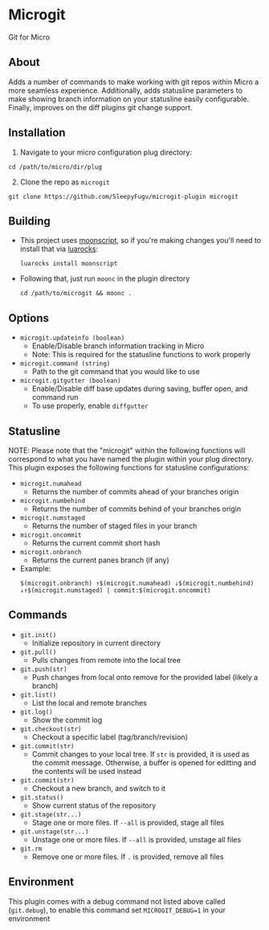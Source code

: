 # Microgit
Git for Micro

## About
Adds a number of commands to make working with git repos within Micro a more seamless experience. Additionally, adds statusline parameters to make showing branch information on your statusline easily configurable. Finally, improves on the diff plugins git change support.

## Installation
1. Navigate to your micro configuration plug directory:
  ```
  cd /path/to/micro/dir/plug
  ```
2. Clone the repo as `microgit`
  ```
  git clone https://github.com/SleepyFugu/microgit-plugin microgit
  ```

## Building
- This project uses [moonscript](https://moonscript.org/), so if you're making changes you'll need to install that via [luarocks](https://luarocks.org/):
  ```
  luarocks install moonscript
  ```
- Following that, just run `moonc` in the plugin directory
  ```
  cd /path/to/microgit && moonc .
  ```

## Options
- `microgit.updateinfo (boolean)` 
  - Enable/Disable branch information tracking in Micro
  - Note: This is required for the statusline functions to work properly
- `microgit.command (string)`
  - Path to the git command that you would like to use
- `microgit.gitgutter (boolean)`
  - Enable/Disable diff base updates during saving, buffer open, and command run
  - To use properly, enable `diffgutter`

## Statusline
NOTE: Please note that the "microgit" within the following functions will correspond to what you have named the plugin within your plug directory.
This plugin exposes the following functions for statusline configurations:
  - `microgit.numahead`
    - Returns the number of commits ahead of your branches origin
  - `microgit.numbehind`
    - Returns the number of commits behind of your branches origin
  - `microgit.numstaged`
    - Returns the number of staged files in your branch
  - `microgit.oncommit`
    - Returns the current commit short hash
  - `microgit.onbranch`
    - Returns the current panes branch (if any)
  - Example:
    ```
    $(microgit.onbranch) ↑$(microgit.numahead) ↓$(microgit.numbehind) ↓↑$(microgit.numstaged) | commit:$(microgit.oncommit)
    ```

## Commands
  - `git.init()`
    - Initialize repository in current directory
  - `git.pull()`
    - Pulls changes from remote into the local tree
  - `git.push(str)`
    - Push changes from local onto remove for the provided label (likely a branch)
  - `git.list()`
    - List the local and remote branches
  - `git.log()`
    - Show the commit log
  - `git.checkout(str)`
    - Checkout a specific label (tag/branch/revision)
  - `git.commit(str)`
    - Commit changes to your local tree. If `str` is provided, it is used as the commit message. Otherwise, a buffer is opened for editting and the contents will be used instead
  - `git.commit(str)`
    - Checkout a new branch, and switch to it
  - `git.status()`
    - Show current status of the repository
  - `git.stage(str...)`
    - Stage one or more files. If `--all` is provided, stage all files
  - `git.unstage(str...)`
    - Unstage one or more files. If `--all` is provided, unstage all files
  - `git.rm`
    - Remove one or more files. If `.` is provided, remove all files


## Environment
This plugin comes with a debug command not listed above called (`git.debug`), to enable this command set `MICROGIT_DEBUG=1` in your environment
